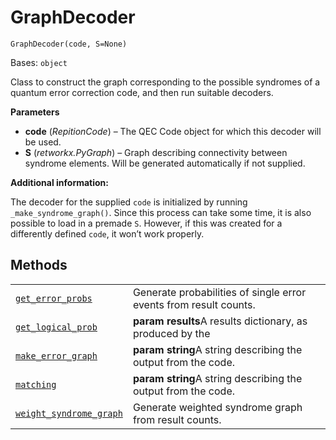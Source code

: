 # GraphDecoder



`GraphDecoder(code, S=None)`

Bases: `object`

Class to construct the graph corresponding to the possible syndromes of a quantum error correction code, and then run suitable decoders.

**Parameters**

*   **code** (*RepitionCode*) – The QEC Code object for which this decoder will be used.
*   **S** (*retworkx.PyGraph*) – Graph describing connectivity between syndrome elements. Will be generated automatically if not supplied.

**Additional information:**

The decoder for the supplied `code` is initialized by running `_make_syndrome_graph()`. Since this process can take some time, it is also possible to load in a premade `S`. However, if this was created for a differently defined `code`, it won’t work properly.

## Methods

|                                                                                                                                                                                                                     |                                                                   |
| ------------------------------------------------------------------------------------------------------------------------------------------------------------------------------------------------------------------- | ----------------------------------------------------------------- |
| [`get_error_probs`](qiskit.ignis.verification.GraphDecoder.get_error_probs#qiskit.ignis.verification.GraphDecoder.get_error_probs "qiskit.ignis.verification.GraphDecoder.get_error_probs")                         | Generate probabilities of single error events from result counts. |
| [`get_logical_prob`](qiskit.ignis.verification.GraphDecoder.get_logical_prob#qiskit.ignis.verification.GraphDecoder.get_logical_prob "qiskit.ignis.verification.GraphDecoder.get_logical_prob")                     | **param results**A results dictionary, as produced by the         |
| [`make_error_graph`](qiskit.ignis.verification.GraphDecoder.make_error_graph#qiskit.ignis.verification.GraphDecoder.make_error_graph "qiskit.ignis.verification.GraphDecoder.make_error_graph")                     | **param string**A string describing the output from the code.     |
| [`matching`](qiskit.ignis.verification.GraphDecoder.matching#qiskit.ignis.verification.GraphDecoder.matching "qiskit.ignis.verification.GraphDecoder.matching")                                                     | **param string**A string describing the output from the code.     |
| [`weight_syndrome_graph`](qiskit.ignis.verification.GraphDecoder.weight_syndrome_graph#qiskit.ignis.verification.GraphDecoder.weight_syndrome_graph "qiskit.ignis.verification.GraphDecoder.weight_syndrome_graph") | Generate weighted syndrome graph from result counts.              |
